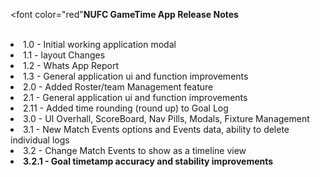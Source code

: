 <font color="red"<b>NUFC GameTime App Release Notes</b></font>
<br><br>
<li>1.0 - Initial working application modal</li>
<li>1.1 - layout Changes</li>
<li>1.2 - Whats App Report</li>
<li>1.3 - General application ui and function improvements</li>
<li>2.0 - Added Roster/team Management feature</li>
<li>2.1 - General application ui and function improvements</li>
<li>2.11 - Added time rounding (round up) to Goal Log</li>
<li>3.0 - UI Overhall, ScoreBoard, Nav Pills, Modals, Fixture Management</li>
<li>3.1 - New Match Events options and Events data, ability to delete individual logs</li>
<li>3.2 - Change Match Events to show as a timeline view</li>
<li><b>3.2.1 - Goal timetamp accuracy and stability improvements</b></li>